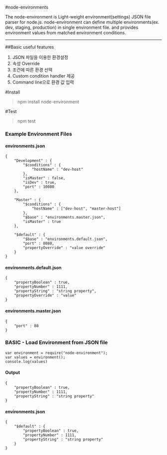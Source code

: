 #node-environments

The node-environment is Light-weight environment(settings) JSON file parser for node.js. node-environment  can define multiple environments(ex. dev, staging, production) in single environment file. and provides environment values from matched environment conditions.

-------

##Basic useful features

 1. JSON 파일을 이용한 환경설정
 2. 속성 Override
 3. 조건에 따른 환경 선택
 4. Custom condition handler 제공
 4. Command line으로 환경 값 입력 

#Install

> npm install node-environment

#Test

> npm test

### Example Environment Files

#### environments.json
    {
	    "Development" : {
	        "$conditions" : {
	            "hostName" : "dev-host"
	        },
	        "isMaster" : false,
	        "isDev" : true,
	        "port" : 10080
	    },
	    
	    "Master" : {
	        "$conditions" : {
	            "hostName" : ["dev-host", "master-host"]
	        },
	        "$base" : "environments.master.json",
	        "isMaster" : true      
	    },
	        
	    "$default" : {
	        "$base" : "environments.default.json",
	        "port" : 8080,
	        "propertyOverride" : "value override"        
	    }    
	}

#### environments.default.json

    {
	    "propertyBoolean" : true,
	    "propertyNumber" : 1111,
	    "propertyString" : "string property",
	    "propertyOverride" : "value"
	}

#### environments.master.json

    {
	    "port" : 80
	}

### BASIC - Load Environment from JSON file

    var environment = require("node-environment");
    var values = environment();
    console.log(values)

#### Output
    {
	    "propertyBoolean" : true,
	    "propertyNumber" : 1111,
	    "propertyString" : "string property"
    }
    
#### environments.json

    {
	    "$default" : {
		    "propertyBoolean" : true,
		    "propertyNumber" : 1111,
		    "propertyString" : "string property"
	    }
    }

